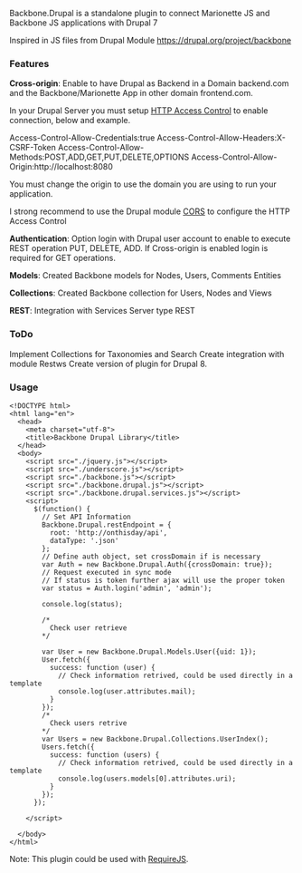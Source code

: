 Backbone.Drupal is a standalone plugin to connect Marionette JS and Backbone JS applications with Drupal 7

Inspired in JS files from Drupal Module <a href="https://drupal.org/project/backbone" target="_blank">https://drupal.org/project/backbone</a>

### Features

**Cross-origin**: Enable to have Drupal as Backend in a Domain backend.com and the Backbone/Marionette App in other domain frontend.com.

In your Drupal Server you must setup <a href="https://developer.mozilla.org/en-US/docs/Web/HTTP/Access_control_CORS" target="_blank">HTTP Access Control</a> to enable connection, below and example.

Access-Control-Allow-Credentials:true
Access-Control-Allow-Headers:X-CSRF-Token
Access-Control-Allow-Methods:POST,ADD,GET,PUT,DELETE,OPTIONS
Access-Control-Allow-Origin:http://localhost:8080

You must change the origin to use the domain you are using to run your application.

I strong recommend to use the Drupal module <a href="https://drupal.org/project/cors" target="_blank">CORS</a> to configure the HTTP Access Control

**Authentication**: Option login with Drupal user account to enable to execute REST operation PUT, DELETE, ADD. If Cross-origin is enabled login is required for GET operations.

**Models**: Created Backbone models for Nodes, Users, Comments Entities

**Collections**: Created Backbone collection for Users, Nodes and Views

**REST**: Integration with Services Server type REST

### ToDo

Implement Collections for Taxonomies and Search
Create integration with module Restws
Create version of plugin for Drupal 8.

### Usage

````
<!DOCTYPE html>
<html lang="en">
  <head>
    <meta charset="utf-8">
    <title>Backbone Drupal Library</title>
  </head>
  <body>
    <script src="./jquery.js"></script>
    <script src="./underscore.js"></script>
    <script src="./backbone.js"></script>
    <script src="./backbone.drupal.js"></script>
    <script src="./backbone.drupal.services.js"></script>
    <script>
      $(function() {
        // Set API Information
        Backbone.Drupal.restEndpoint = {
          root: 'http://onthisday/api',
          dataType: '.json'
        };
        // Define auth object, set crossDomain if is necessary
        var Auth = new Backbone.Drupal.Auth({crossDomain: true});
        // Request executed in sync mode
        // If status is token further ajax will use the proper token
        var status = Auth.login('admin', 'admin');

        console.log(status);

        /*
          Check user retrieve
        */

        var User = new Backbone.Drupal.Models.User({uid: 1});
        User.fetch({
          success: function (user) {
            // Check information retrived, could be used directly in a template
            console.log(user.attributes.mail);
          }
        });
        /*
          Check users retrive
        */
        var Users = new Backbone.Drupal.Collections.UserIndex();
        Users.fetch({
          success: function (users) {
            // Check information retrived, could be used directly in a template
            console.log(users.models[0].attributes.uri);
          }
        });
      });

    </script>

  </body>
</html>

````

Note: This plugin could be used with <a href="requirejs.org" target="_blank">RequireJS</a>.

